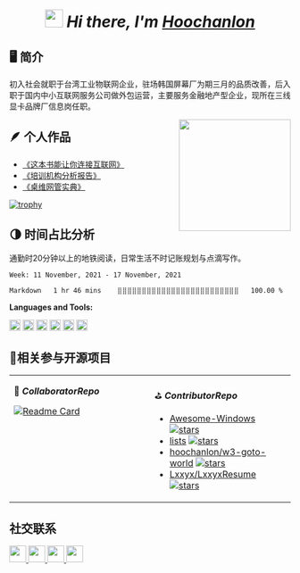 <h1 align="center">
 <i>
 <img src="https://cdn.jsdelivr.net/gh/hoochanlon/hoochanlon/pictures/Hi.gif" height="32" /> 
 Hi there, I'm <a href="https://hoochanlon.github.io/hoochanlon" target="_blank">Hoochanlon</a> 
  </i>
</h1>


## 🖥 简介

初入社会就职于台湾工业物联网企业，驻场韩国屏幕厂为期三月的品质改善，后入职于国内中小互联网服务公司做外包运营，主要服务金融地产型企业，现所在三线显卡品牌厂信息岗任职。

<a href="#"><img align="right" src="https://cdn.jsdelivr.net/gh/hoochanlon/hoochanlon/pictures/wx.png" width="200 " height="200" /></a>

## 🪶 个人作品

<!-- Personal works starts -->


* [《这本书能让你连接互联网》](https://github.com/hoochanlon/fq-book)
* [《培训机构分析报告》](https://github.com/apachecn/TI-Analysis) 
* [《桌维网管实典》](https://github.com/hoochanlon/helpdesk-guide)
<!-- Personal works ends -->


[![trophy](https://github-profile-trophy.vercel.app/?username=hoochanlon&title=Stars,Followers,Commit)](https://github.com/ryo-ma/github-profile-trophy)

## 🌗 时间占比分析 

通勤时20分钟以上的地铁阅读，日常生活不时记账规划与点滴写作。
<!--START_SECTION:waka-->
```text
Week: 11 November, 2021 - 17 November, 2021

Markdown   1 hr 46 mins    ⣿⣿⣿⣿⣿⣿⣿⣿⣿⣿⣿⣿⣿⣿⣿⣿⣿⣿⣿⣿⣿⣿⣿⣿⣿   100.00 % 
```
<!--END_SECTION:waka-->

**Languages and Tools:**

<a href="#" alt="markdown"><code><img height="20" src="https://cdn.icon-icons.com/icons2/1524/PNG/64/markdown_106519.png"></code></a>
<a href="#" alt="latex"><code><img height="20" src="https://cdn.icon-icons.com/icons2/2148/PNG/512/latex_icon_132257.png"></code></a>
<a href="#" alt="ruby"><code><img height="20" src="https://cdn.icon-icons.com/icons2/2107/PNG/64/file_type_ruby_icon_130186.png"></code></a>
<a href="#" alt="jekyll"><code><img height="20" src="https://cdn.icon-icons.com/icons2/2107/PNG/64/file_type_jekyll_icon_130516.png"></code></a>
<a href="#" alt="atom"><code><img height="20" src="https://cdn.icon-icons.com/icons2/1495/PNG/512/atom_103345.png"></code></a>
<a href="#" alt="typora"><code><img height="20" src="https://cdn.icon-icons.com/icons2/1381/PNG/512/typora_93537.png"></code></a>

## 🌟相关参与开源项目

<table width="800px">
<tr>
<td valign="top" width="50%">

 🧷 ***CollaboratorRepo*** 
<!--start_CollaboratorRepo-->
[![Readme Card](https://github-readme-stats.vercel.app/api/pin/?username=dyweb&repo=awesome-resume-for-chinese)](https://github.com/dyweb/awesome-resume-for-chinese)
<!--end_CollaboratorRepo-->
</td>
 
<td valign="top" width="50%">

 ⛳️  ***ContributorRepo*** 

<!-- ContributorRepo starts -->
*  [Awesome-Windows](https://github.com/Awesome-Windows/Awesome) [![stars](https://img.shields.io/github/stars/Awesome-Windows/Awesome.svg?style=social)](https://github.com/Awesome-Windows/Awesome)
* [lists](https://github.com/jnv/lists) [![stars](https://img.shields.io/github/stars/jnv/lists.svg?style=social)](https://github.com/jnv/lists)
* [hoochanlon/w3-goto-world](https://github.com/hoochanlon/w3-goto-world) [![stars](https://img.shields.io/github/stars/hoochanlon/w3-goto-world.svg?style=social)](https://github.com/hoochanlon/w3-goto-world)
* [Lxxyx/LxxyxResume](https://github.com/Lxxyx/LxxyxResume) [![stars](https://img.shields.io/github/stars/Lxxyx/LxxyxResume.svg?style=social)](https://github.com/Lxxyx/LxxyxResume)
<!-- ContributorRepo ends -->
</td>
</tr>
</table>


## 社交联系

<a href="https://hoochanlon.github.io">
<img height="30" width="30" img src="https://img.icons8.com/ios-filled/50/000000/github-2.png"/>
</a>

<a href="mailto:hoochanlon@outlook.com">
<img height="30" width="30" img src="https://img.icons8.com/cute-clipart/64/000000/apple-mail.png"/>
</a>

<a href="https://hoochanlon.github.io/assets/qr/wx.png">
        <img height="30" width="30" img src="https://img.icons8.com/doodle/48/000000/weixing.png"/>
 <!-- <img height="30" width="30" src="https://www.flaticon.com/svg/vstatic/svg/51/51834.svg?token=exp=1618735065~hmac=db3a891731ddfe2d9cd4bda13945c624">-->
</a>

<a href="https://steamcommunity.com/profiles/76561199012286628/">
        <img height="30" width="30" img src="https://img.icons8.com/fluent/48/000000/steam.png"/>
</a>
